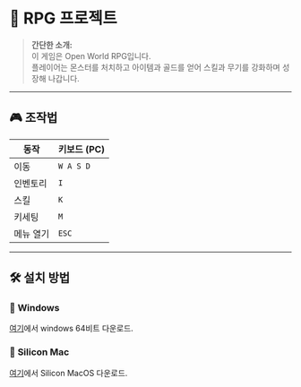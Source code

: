 # 🏹 RPG 프로젝트

> **간단한 소개:**  
> 이 게임은 Open World RPG입니다.  
> 플레이어는 몬스터를 처치하고 아이템과 골드를 얻어 스킬과 무기를 강화하며 성장해 나갑니다.  

---


## 🎮 조작법  

| 동작          | 키보드 (PC)
|--------------|-----------
| 이동         | `W A S D` |
| 인벤토리      | `I`       | 
| 스킬         | `K`       | 
| 키세팅         | `M`       |
| 메뉴 열기    | `ESC`     | 

---

## 🛠️ 설치 방법  
### 🔹 **Windows**  
[여기](https://github.com/YunDY98/UnityOpenWorld/releases/download/Windows/Windows.zip)에서 windows 64비트 다운로드.

### 🔹 **Silicon Mac**  
[여기](https://github.com/YunDY98/UnityOpenWorld/releases/download/SiliconMac/MacOS.app.zip)에서 Silicon MacOS 다운로드.


 
